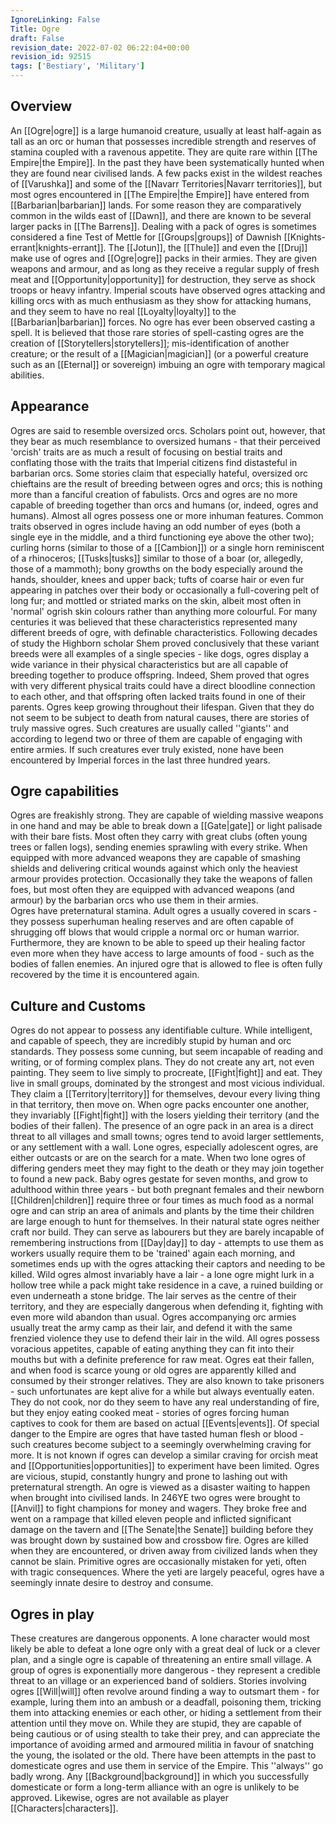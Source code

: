 ```yaml
---
IgnoreLinking: False
Title: Ogre
draft: False
revision_date: 2022-07-02 06:22:04+00:00
revision_id: 92515
tags: ['Bestiary', 'Military']
---
```


## Overview
An [[Ogre|ogre]] is a large humanoid creature, usually at least half-again as tall as an orc or human that possesses incredible strength and reserves of stamina coupled with a ravenous appetite.
They are quite rare within [[The Empire|the Empire]]. In the past they have been systematically hunted when they are found near civilised lands. A few packs exist in the wildest reaches of [[Varushka]] and some of the [[Navarr Territories|Navarr territories]], but most ogres encountered in [[The Empire|the Empire]] have entered from [[Barbarian|barbarian]] lands. For some reason they are comparatively common in the wilds east of [[Dawn]], and there are known to be several larger packs in [[The Barrens]]. Dealing with a pack of ogres is sometimes considered a fine Test of Mettle for [[Groups|groups]] of Dawnish [[Knights-errant|knights-errant]].
The [[Jotun]], the [[Thule]] and even the [[Druj]] make use of ogres and [[Ogre|ogre]] packs in their armies. They are given weapons and armour, and as long as they receive a regular supply of fresh meat and [[Opportunity|opportunity]] for destruction, they serve as shock troops or heavy infantry. Imperial scouts have observed ogres attacking and killing orcs with as much enthusiasm as they show for attacking humans, and they seem to have no real [[Loyalty|loyalty]] to the [[Barbarian|barbarian]] forces.
No ogre has ever been observed casting a spell. It is believed that those rare stories of spell-casting ogres are the creation of [[Storytellers|storytellers]]; mis-identification of another creature; or the result of a [[Magician|magician]] (or a powerful creature such as an [[Eternal]] or sovereign) imbuing an ogre with temporary magical abilities.
## Appearance
Ogres are said to resemble oversized orcs. Scholars point out, however, that they bear as much resemblance to oversized humans - that their perceived  'orcish' traits are as much a result of focusing on bestial traits and conflating those with the traits that Imperial citizens find distasteful in barbarian orcs. Some stories claim that especially hateful, oversized orc chieftains are the result of breeding between ogres and orcs; this is nothing more than a fanciful creation of fabulists. Orcs and ogres are no more capable of breeding together than orcs and humans (or, indeed, ogres and humans).
Almost all ogres possess one or more inhuman features. Common traits observed in ogres include having an odd number of eyes (both a single eye in the middle, and a third functioning eye above the other two); curling horns (similar to those of a [[Cambion]]) or a single horn reminiscent of a rhinoceros; [[Tusks|tusks]] similar to those of a boar (or, allegedly, those of a mammoth); bony growths on the body especially around the hands, shoulder, knees and upper back; tufts of coarse hair or even fur appearing in patches over their body or occasionally a full-covering pelt of long fur; and mottled or striated marks on the skin, albeit most often in 'normal' ogrish skin colours rather than anything more colourful. 
For many centuries it was believed that these characteristics represented many different breeds of ogre, with definable characteristics. Following decades of study the Highborn scholar Shem proved conclusively that these variant breeds were all examples of a single species - like dogs, ogres display a wide variance in their physical characteristics but are all capable of breeding together to produce offspring. Indeed, Shem proved that ogres with very different physical traits could have a direct bloodline connection to each other, and that offspring often lacked traits found in one of their parents.
Ogres keep growing throughout their lifespan. Given that they do not seem to be subject to death from natural causes, there are stories of truly massive ogres. Such creatures are usually called ''giants'' and according to legend two or three of them are capable of engaging with entire armies. If such creatures ever truly existed, none have been encountered by Imperial forces in the last three hundred years.
## Ogre capabilities
Ogres are freakishly strong. They are capable of wielding massive weapons in one hand and may be able to break down a [[Gate|gate]] or light palisade with their bare fists. Most often they carry with great clubs (often young trees or fallen logs), sending enemies sprawling with every strike. When equipped with more advanced weapons they are capable of smashing shields and delivering critical wounds against which only the heaviest armour provides protection. Occasionally they take the weapons of fallen foes, but most often they are equipped with advanced weapons (and armour) by the barbarian orcs who use them in their armies.  
Ogres have preternatural stamina. Adult ogres a usually covered in scars - they possess superhuman healing reserves and are often capable of shrugging off blows that would cripple a normal orc or human warrior. Furthermore, they are known to be able to speed up their healing factor even more when they have access to large amounts of food - such as the bodies of fallen enemies. An injured ogre that is allowed to flee is often fully recovered by the time it is encountered again.
## Culture and Customs
Ogres do not appear to possess any identifiable culture. While intelligent, and capable of speech, they are incredibly stupid by human and orc standards. They possess some cunning, but seem incapable of reading and writing, or of forming complex plans. They do not create any art, not even painting. They seem to live simply to procreate, [[Fight|fight]] and eat. 
They live in small  groups, dominated by the strongest and most vicious individual. They claim a [[Territory|territory]] for themselves, devour every living thing in that territory, then move on. When ogre packs encounter one another, they invariably [[Fight|fight]] with the losers yielding their territory (and the bodies of their fallen). The presence of an ogre pack in an area is a direct threat to all villages and small towns; ogres tend to avoid larger settlements, or any settlement with a wall.
Lone ogres, especially adolescent ogres, are either outcasts or are on the search for a mate. When two lone ogres of differing genders meet they may fight to the death or they may join together to found a new pack. Baby ogres gestate for seven months, and grow to adulthood within three years - but both pregnant females and their newborn [[Children|children]] require three or four times as much food as a normal ogre and can strip an area of animals and plants by the time their children are large enough to hunt for themselves.
In their natural state ogres neither craft nor build. They can serve as labourers but they are barely incapable of remembering instructions from [[Day|day]] to day - attempts to use them as workers usually require them to be 'trained' again each morning, and sometimes ends up with the ogres attacking their captors and needing to be killed. 
Wild ogres almost invariably have a lair - a lone ogre might lurk in a hollow tree while a pack might take residence in a cave, a ruined building or even underneath a stone bridge. The lair serves as the centre of their territory, and they are especially dangerous when defending it, fighting with even more wild abandon than usual. Ogres accompanying orc armies usually treat the army camp as their lair, and defend it with the same frenzied violence they use to defend their lair in the wild.
All ogres possess voracious appetites, capable of eating anything they can fit into their mouths but with a definite preference for raw meat. Ogres eat their fallen, and when food is scarce young or old ogres are apparently killed and consumed by their stronger relatives. They are also known to take prisoners - such unfortunates are kept alive for a while but always eventually eaten. They do not cook, nor do they seem to have any real understanding of fire, but they enjoy eating cooked meat - stories of ogres forcing human captives to cook for them are based on actual [[Events|events]]. 
Of special danger to the Empire are ogres that have tasted human flesh or blood - such creatures become subject to a seemingly overwhelming craving for more. It is not known if ogres can develop a similar craving for orcish meat and [[Opportunities|opportunities]] to experiment have been limited. 
Ogres are vicious, stupid, constantly hungry and prone to lashing out with preternatural strength. An ogre is viewed as a disaster waiting to happen when brought into civilised lands. In 246YE two ogres were brought to [[Anvil]] to fight champions for money and wagers. They broke free and went on a rampage that killed eleven people and inflicted significant damage on the tavern and [[The Senate|the Senate]] building before they was brought down by sustained bow and crossbow fire. Ogres are killed when they are encountered, or driven away from civilized lands when they cannot be slain.
Primitive ogres are occasionally mistaken for yeti, often with tragic consequences. Where the yeti are largely peaceful, ogres have a seemingly innate desire to destroy and consume.
## Ogres in play
These creatures are dangerous opponents. A lone character would most likely be able to defeat a lone ogre only with a great deal of luck or a clever plan, and a single ogre is capable of threatening an entire small village. A group of ogres is exponentially more dangerous - they represent a credible threat to an village or an experienced band of soldiers. 
Stories involving ogres [[Will|will]] often revolve around finding a way to outsmart them - for example, luring them into an ambush or a deadfall, poisoning them, tricking them into attacking enemies or each other, or hiding a settlement from their attention until they move on. While they are stupid, they are capable of being cautious or of using stealth to take their prey, and can appreciate the importance of avoiding armed and armoured militia in favour of snatching the young, the isolated or the old.
There have been attempts in the past to domesticate ogres and use them in service of the Empire. This ''always'' go badly wrong. Any [[Background|background]] in which you successfully domesticate or form a long-term alliance with an ogre is unlikely to be approved. 
Likewise, ogres are not available as player [[Characters|characters]].